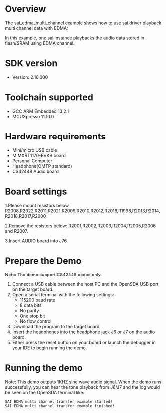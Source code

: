 Overview
========
The sai_edma_multi_channel example shows how to use sai driver playback multi channel data with EDMA:

In this example, one sai instance playbacks the audio data stored in flash/SRAM using EDMA channel.

SDK version
===========
- Version: 2.16.000

Toolchain supported
===================
- GCC ARM Embedded  13.2.1
- MCUXpresso  11.10.0

Hardware requirements
=====================
- Mini/micro USB cable
- MIMXRT1170-EVKB board
- Personal Computer
- Headphone(OMTP standard)
- CS42448 Audio board

Board settings
==============
1.Please mount resistors below,
R2008,R2022,R2011,R2021,R2009,R2010,R2012,R2016,R1998,R2013,R2014,
R2018,R2017,R2000

2.Remove the resistors below:
R2001,R2002,R2003,R2004,R2005,R2006 and R2007.

3.Insert AUDIO board into J76.

Prepare the Demo
================
Note: The demo support CS42448 codec only.

1.  Connect a USB cable between the host PC and the OpenSDA USB port on the target board.
2.  Open a serial terminal with the following settings:
    - 115200 baud rate
    - 8 data bits
    - No parity
    - One stop bit
    - No flow control
3.  Download the program to the target board.
4. Insert the headphones into the headphone jack J6 or J7 on the audio board.
5. Either press the reset button on your board or launch the debugger in your IDE to begin running the demo.

Running the demo
================
Note: This demo outputs 1KHZ sine wave audio signal.
When the demo runs successfully, you can hear the tone playback from J6/J7 and the log would be seen on the OpenSDA terminal like:

~~~~~~~~~~~~~~~~~~~
SAI EDMA multi channel transfer example started!
SAI EDMA multi channel transfer example finished!
~~~~~~~~~~~~~~~~~~~
